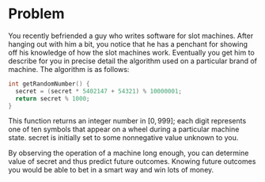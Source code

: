 # Problem

You recently befriended a guy who writes software for slot machines. After hanging out with him a bit, you notice that he has a penchant for showing off his knowledge of how the slot machines work. Eventually you get him to describe for you in precise detail the algorithm used on a particular brand of machine. The algorithm is as follows:

```c
int getRandomNumber() {
  secret = (secret * 5402147 + 54321) % 10000001;
  return secret % 1000;
}
```

This function returns an integer number in $[0, 999]$; each digit represents one of ten symbols that appear on a wheel during a particular machine state. secret is initially set to some nonnegative value unknown to you.

By observing the operation of a machine long enough, you can determine value of secret and thus predict future outcomes. Knowing future outcomes you would be able to bet in a smart way and win lots of money.
